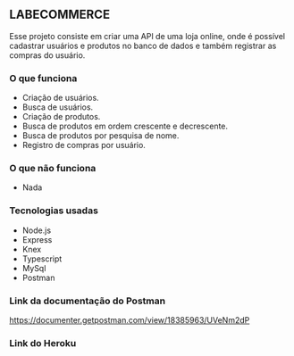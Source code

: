 ## LABECOMMERCE

Esse projeto consiste em criar uma API de uma loja online, onde é possível cadastrar usuários e produtos no banco de dados e também registrar as compras do usuário.

### O que funciona

- Criação de usuários.
- Busca de usuários.
- Criação de produtos.
- Busca de produtos em ordem crescente e decrescente.
- Busca de produtos por pesquisa de nome.
- Registro de compras por usuário.

### O que não funciona

- Nada

### Tecnologias usadas

- Node.js
- Express
- Knex
- Typescript
- MySql
- Postman

### Link da documentação do Postman

https://documenter.getpostman.com/view/18385963/UVeNm2dP

### Link do Heroku

